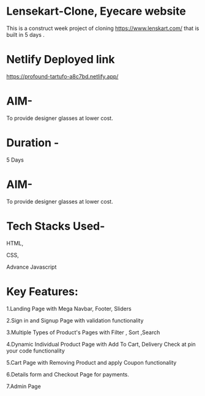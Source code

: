 # Lensekart-Clone, Eyecare website

This is a construct week project of cloning https://www.lenskart.com/ that is built in 5 days .

# Netlify Deployed link

https://profound-tartufo-a8c7bd.netlify.app/

# AIM-

To provide designer glasses at lower cost.

# Duration -

5 Days

# AIM-

To provide designer glasses at lower cost.

# Tech Stacks Used-

HTML,

CSS,

Advance Javascript

# Key Features:

1.Landing Page with Mega Navbar, Footer, Sliders

2.Sign in and Signup Page with validation functionality

3.Multiple Types of Product's Pages with Filter , Sort ,Search

4.Dynamic Individual Product Page with Add To Cart, Delivery Check at pin your code functionality

5.Cart Page with Removing Product and apply Coupon functionality

6.Details form and Checkout Page for payments.

7.Admin Page
